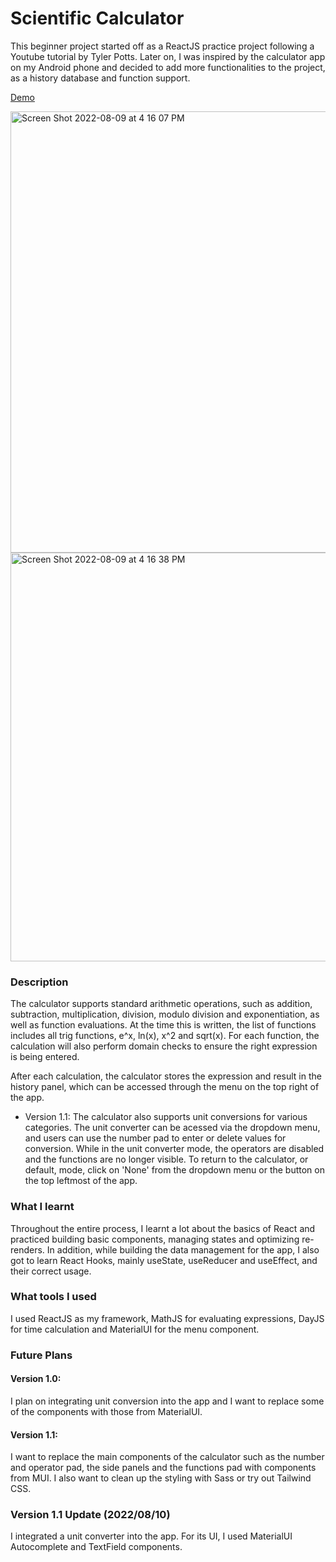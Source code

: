 # Scientific Calculator
This beginner project started off as a ReactJS practice project following a 
Youtube tutorial by Tyler Potts. Later on, I was inspired by the calculator 
app on my Android phone and decided to add more functionalities to the project,
as a history database and function support.

[Demo](https://serey-roth-calculator.netlify.app/)

<img width="706" alt="Screen Shot 2022-08-09 at 4 16 07 PM" src="https://user-images.githubusercontent.com/88986106/183778585-34b35b1a-3ff1-4882-ab1d-9da11b1c1f22.png"><img width="654" alt="Screen Shot 2022-08-09 at 4 16 38 PM" src="https://user-images.githubusercontent.com/88986106/183778588-526e9622-da71-404b-bfd2-9d698a94b9c4.png">

### Description
The calculator supports standard arithmetic operations, such as addition,
subtraction, multiplication, division, modulo division and exponentiation,
as well as function evaluations. At the time this is written, the list 
of functions includes all trig functions, e^x, ln(x), x^2 and sqrt(x).
For each function, the calculation will also perform domain checks to ensure
the right expression is being entered.

After each calculation, the calculator stores the expression and result in 
the history panel, which can be accessed through the menu on the top 
right of the app.

* Version 1.1: The calculator also supports unit conversions for various categories.
The unit converter can be acessed via the dropdown menu, and users can use the number pad 
to enter or delete values for conversion. While in the unit converter mode, the 
operators are disabled and the functions are no longer visible. To return to the 
calculator, or default, mode, click on 'None' from the dropdown menu or the button
on the top leftmost of the app.

### What I learnt
Throughout the entire process, I learnt a lot about the basics of React 
and practiced building basic components, managing states and optimizing 
re-renders. In addition, while building the data management for the app, 
I also got to learn React Hooks, mainly useState, useReducer and useEffect, 
and their correct usage. 

### What tools I used
I used ReactJS as my framework, MathJS for evaluating expressions, DayJS for time calculation and MaterialUI for
the menu component.

### Future Plans 
#### Version 1.0:
I plan on integrating unit conversion into the app and I want to replace some 
of the components with those from MaterialUI. 
#### Version 1.1:
I want to replace the main components of the calculator such as the number and
operator pad, the side panels and the functions pad with components from MUI.
I also want to clean up the styling with Sass or try out Tailwind CSS.

### Version 1.1 Update (2022/08/10)
I integrated a unit converter into the app. For its UI, I used MaterialUI Autocomplete and TextField components. 

